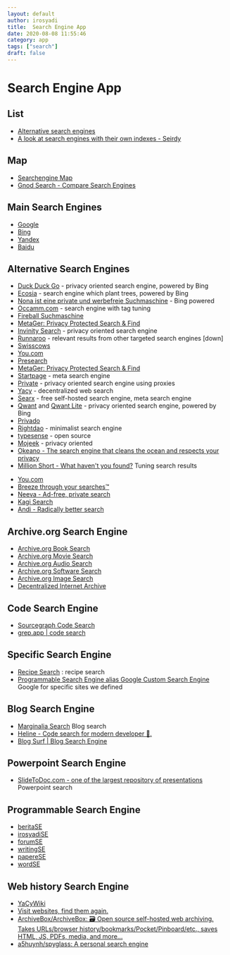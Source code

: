 ```yaml
---
layout: default
author: irosyadi
title:  Search Engine App
date: 2020-08-08 11:55:46
category: app
tags: ["search"]
draft: false
---
```


# Search Engine App

## List
- [Alternative search engines](https://fabform.io/a/alternative-search-engines)
- [A look at search engines with their own indexes - Seirdy](https://seirdy.one/posts/2021/03/10/search-engines-with-own-indexes/)

## Map
- [Searchengine Map](https://www.searchenginemap.com/)
- [Gnod Search - Compare Search Engines](https://www.gnod.com/search/)

## Main Search Engines
- [Google](https://www.google.com/)
- [Bing](https://www.bing.com/)
- [Yandex](https://yandex.com/)
- [Baidu](https://www.baidu.com/)

## Alternative Search Engines
- [Duck Duck Go](https://duckduckgo.com/) - privacy oriented search engine, powered by Bing
- [Ecosia](https://www.ecosia.org/?c=en) - search engine which plant trees, powered by Bing
- [Nona ist eine private und werbefreie Suchmaschine](https://www.nona.de/) - Bing powered
- [Occamm.com](https://www.occamm.com/) - search engine with tag tuning
- [Fireball Suchmaschine](https://fireball.de/de)
- [MetaGer: Privacy Protected Search & Find](https://metager.org/)
- [Invinity Search](https://infinitysearch.co/) - privacy oriented search engine
- [Runnaroo](https://www.runnaroo.com/) - relevant results from other targeted search engines [down]
- [Swisscows](https://swisscows.com/?culture=en)
- [You.com](https://you.com/)
- [Presearch](https://presearch.org/)
- [MetaGer: Privacy Protected Search & Find](https://metager.org/)
- [Startpage](https://startpage.com/) - meta search engine
- [Private](https://private.sh/) - privacy oriented search engine using proxies
- [Yacy](https://yacy.net/) - decentralized web search
- [Searx](https://searx.space/) - free self-hosted search engine, meta search engine
- [Qwant](https://www.qwant.com) and [Qwant Lite](https://lite.qwant.com/) - privacy oriented search engine, powered by Bing
- [Privado](https://www.privado.com/)
- [Rightdao](https://rightdao.com/search) - minimalist search engine
- [typesense](https://typesense.org/) - open source
- [Mojeek](https://www.mojeek.com/) - privacy oriented
- [Okeano - The search engine that cleans the ocean and respects your privacy](https://okeano.com/)
- [Million Short - What haven't you found?](https://millionshort.com/) Tuning search results
* [You.com](https://you.com/)
* [Breeze through your searches™](https://breezethat.com/#gsc.tab=0)
* [Neeva - Ad-free, private search](https://neeva.com/)
* [Kagi Search](https://kagi.com/)
* [Andi - Radically better search](https://andisearch.com/)

## Archive.org Search Engine
- [Archive.org Book Search](https://archive.org/details/texts)
- [Archive.org Movie Search](https://archive.org/details/movies)
- [Archive.org Audio Search](https://archive.org/details/audio)
- [Archive.org Software Search](https://archive.org/details/software)
- [Archive.org Image Search](https://archive.org/details/image)
- [Decentralized Internet Archive](https://dweb.archive.org/details/home)

## Code Search Engine
- [Sourcegraph Code Search](https://sourcegraph.com/search)
- [grep.app | code search](https://grep.app/)

## Specific Search Engine
- [Recipe Search](https://recipe-search.typesense.org/) : recipe search
- [Programmable Search Engine alias Google Custom Search Engine](https://programmablesearchengine.google.com/) Google for specific sites we defined

## Blog Search Engine
* [Marginalia Search](https://search.marginalia.nu/) Blog search
* [Heline - Code search for modern developer 🚀.](https://heline.dev/)
* [Blog Surf | Blog Search Engine](https://blogsurf.io/)

## Powerpoint Search Engine
- [SlideToDoc.com - one of the largest repository of presentations](https://slidetodoc.com/) Powerpoint search

## Programmable Search Engine
* [beritaSE](https://cse.google.com/cse?cx=011891153054809598175:t6yq5j3glzk#gsc.tab=0&gsc.sort=date)
* [irosyadiSE](https://cse.google.com/cse?cx=2930d59c835059502)
* [forumSE](https://cse.google.com/cse?cx=f877569f8868038c9)
* [writingSE](https://cse.google.com/cse?cx=6d49738c752dd4ec5)
* [papereSE](https://cse.google.com/cse?cx=dfc1a088718cfdfb1)
* [wordSE](https://cse.google.com/cse?cx=7b2d4a903688b4bf5)

## Web history Search Engine
* [YaCyWiki](https://wiki.yacy.net/index.php/Hauptseite)
* [Visit websites, find them again.](https://www.browserparrot.com/)
* [ArchiveBox/ArchiveBox: 🗃 Open source self-hosted web archiving. Takes URLs/browser history/bookmarks/Pocket/Pinboard/etc., saves HTML, JS, PDFs, media, and more...](https://github.com/ArchiveBox/ArchiveBox)
* [a5huynh/spyglass: A personal search engine](https://github.com/a5huynh/spyglass#installation)